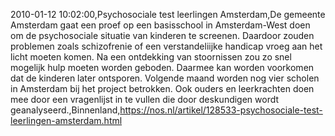 2010-01-12 10:02:00,Psychosociale test leerlingen Amsterdam,De gemeente Amsterdam gaat een proef op een basisschool in Amsterdam-West doen om de psychosociale situatie van kinderen te screenen. Daardoor zouden problemen zoals schizofrenie of een verstandeliijke handicap vroeg aan het licht moeten komen. Na een ontdekking van stoornissen zou zo snel mogelijk hulp moeten worden geboden. Daarmee kan worden voorkomen dat de kinderen later ontsporen. Volgende maand worden nog vier scholen in Amsterdam bij het project betrokken. Ook ouders en leerkrachten doen mee door een vragenlijst in te vullen die door deskundigen wordt geanalyseerd.,Binnenland,https://nos.nl/artikel/128533-psychosociale-test-leerlingen-amsterdam.html